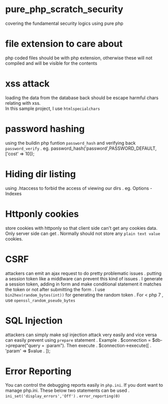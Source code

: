 # pure_php_scratch_security
covering the fundamental security logics using pure php

# file extension to care about
php coded files should be with php extension, otherwise these will not compiled and will be visible for the contents

# xss attack
loading the data from the database back should be escape harmful chars relating with xss.  
In this sample project, I use `htmlspecialchars`

# password hashing
using the buildin php funtion `password_hash` and verifying back `password_verify` . 
eg. password_hash('password',PASSWORD_DEFAULT,['cost' => 10]);

# Hiding dir listing
using .htaccess to forbid the access of viewing our dirs . 
eg. Options -Indexes

# Httponly cookies
store cookies with httponly so that client side can't get any cookies data. Only server side can get . 
Normally should not store any `plain text value` cookies.

# CSRF
attackers can emit an ajax request to do pretty problematic issues . 
putting a session token like a middlware can prevent this kind of issues . 
I generate a session token, adding in form and make conditional statement it matches the token or not after submitting the form . 
I use `bin2hex(random_bytes(int))` for generating the random token . For < php 7 , use `openssl_random_pseudo_bytes`

# SQL Injection
attackers can simply make sql injection attack very easily and vice versa can easily prevent using `prepare` statement . 
Example . 
$connection = $db->prepare("query = :param"). Then execute . 
$connection->execute([ . 
  'param' => $value . 
]);

# Error Reporting
You can control the debugging reports easily in `php.ini`.
If you dont want to manage php.ini. These below two statements can be used . 
`ini_set('display_errors','Off')` . 
`error_reporting(0)`





